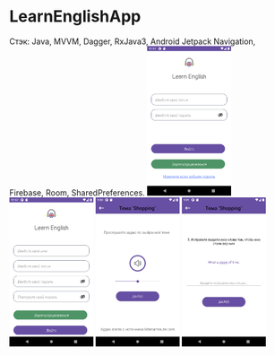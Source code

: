 # LearnEnglishApp

Стэк: Java, MVVM, Dagger, RxJava3, Android Jetpack Navigation, Firebase, 
Room, SharedPreferences. 
<img src="https://github.com/andrespin/LearnEnglishApp/blob/main/RegForm_1.png" alt="Your image title" width="150"/>
<img src="https://github.com/andrespin/LearnEnglishApp/blob/main/RegForm_2.png" alt="Your image title" width="150"/>
<img src="https://github.com/andrespin/LearnEnglishApp/blob/main/App_1.png" alt="Your image title" width="150"/>
<img src="https://github.com/andrespin/LearnEnglishApp/blob/main/App_2.png" alt="Your image title" width="150"/>
